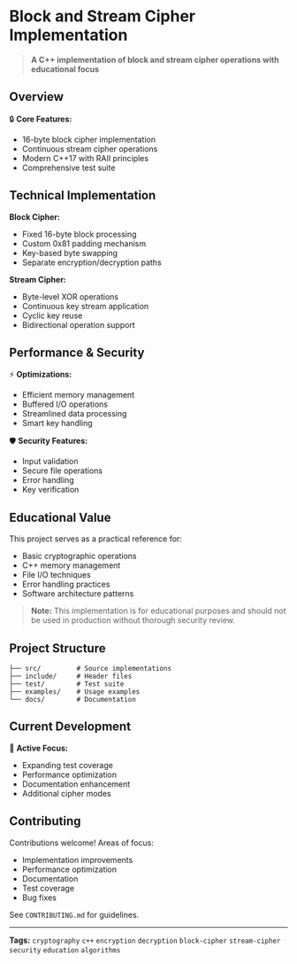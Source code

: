 # Block and Stream Cipher Implementation

> **A C++ implementation of block and stream cipher operations with educational focus**

## Overview

🔒 **Core Features:**
* 16-byte block cipher implementation
* Continuous stream cipher operations
* Modern C++17 with RAII principles
* Comprehensive test suite

## Technical Implementation

**Block Cipher:**
* Fixed 16-byte block processing
* Custom 0x81 padding mechanism
* Key-based byte swapping
* Separate encryption/decryption paths

**Stream Cipher:**
* Byte-level XOR operations
* Continuous key stream application
* Cyclic key reuse
* Bidirectional operation support

## Performance & Security

⚡ **Optimizations:**
* Efficient memory management
* Buffered I/O operations
* Streamlined data processing
* Smart key handling

🛡️ **Security Features:**
* Input validation
* Secure file operations
* Error handling
* Key verification

## Educational Value

This project serves as a practical reference for:
* Basic cryptographic operations
* C++ memory management
* File I/O techniques
* Error handling practices
* Software architecture patterns

> **Note:** This implementation is for educational purposes and should not be used in production without thorough security review.

## Project Structure
```
├── src/         # Source implementations
├── include/     # Header files
├── test/        # Test suite
├── examples/    # Usage examples
└── docs/        # Documentation
```

## Current Development

🔨 **Active Focus:**
* Expanding test coverage
* Performance optimization
* Documentation enhancement
* Additional cipher modes

## Contributing

Contributions welcome! Areas of focus:
* Implementation improvements
* Performance optimization
* Documentation
* Test coverage
* Bug fixes

See `CONTRIBUTING.md` for guidelines.

---

**Tags:** `cryptography` `c++` `encryption` `decryption` `block-cipher` `stream-cipher` `security` `education` `algorithms`
